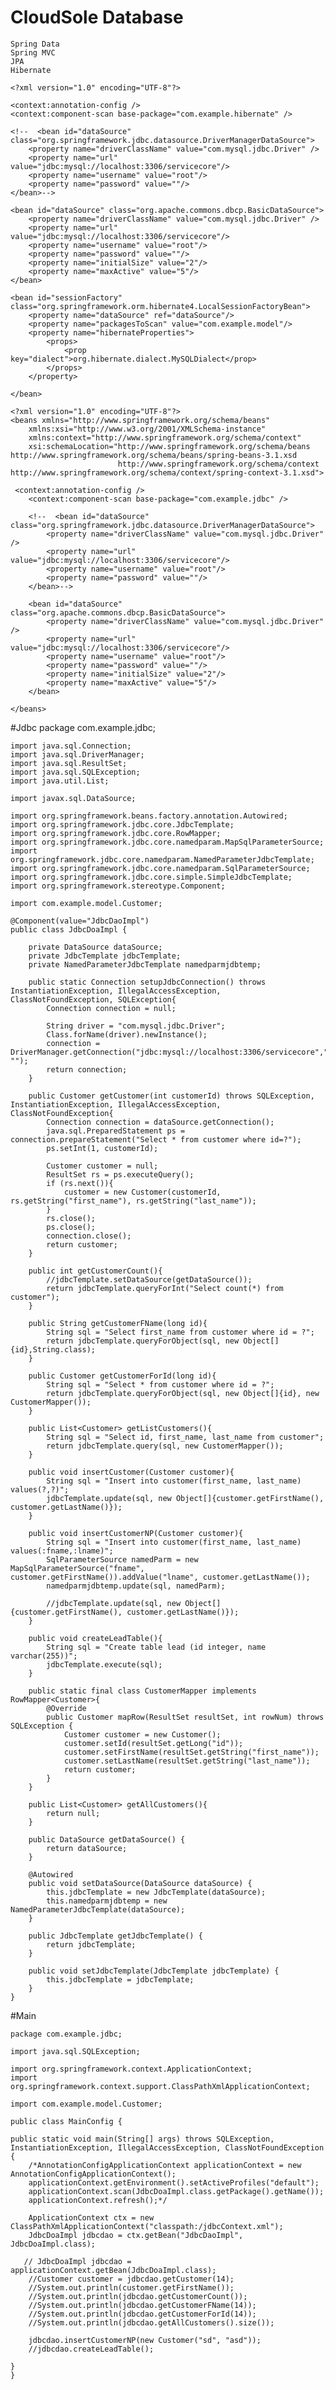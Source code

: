 # CloudSole Database

    Spring Data
    Spring MVC
    JPA
    Hibernate
    
    <?xml version="1.0" encoding="UTF-8"?>
<beans xmlns="http://www.springframework.org/schema/beans"
	xmlns:xsi="http://www.w3.org/2001/XMLSchema-instance"
	xmlns:context="http://www.springframework.org/schema/context"
	xsi:schemaLocation="http://www.springframework.org/schema/beans http://www.springframework.org/schema/beans/spring-beans-3.1.xsd
                        http://www.springframework.org/schema/context http://www.springframework.org/schema/context/spring-context-3.1.xsd">
    
    <context:annotation-config />
    <context:component-scan base-package="com.example.hibernate" />
    
	<!--  <bean id="dataSource" class="org.springframework.jdbc.datasource.DriverManagerDataSource">
		<property name="driverClassName" value="com.mysql.jdbc.Driver" />
		<property name="url" value="jdbc:mysql://localhost:3306/servicecore"/>
		<property name="username" value="root"/>
		<property name="password" value=""/>
	</bean>-->
	
	<bean id="dataSource" class="org.apache.commons.dbcp.BasicDataSource">
		<property name="driverClassName" value="com.mysql.jdbc.Driver" />
		<property name="url" value="jdbc:mysql://localhost:3306/servicecore"/>
		<property name="username" value="root"/>
		<property name="password" value=""/>
		<property name="initialSize" value="2"/>
		<property name="maxActive" value="5"/>
	</bean>
	
	<bean id="sessionFactory" class="org.springframework.orm.hibernate4.LocalSessionFactoryBean">
		<property name="dataSource" ref="dataSource"/>
		<property name="packagesToScan" value="com.example.model"/>
		<property name="hibernateProperties">
			<props>
				<prop key="dialect">org.hibernate.dialect.MySQLDialect</prop>
			</props>
		</property>
	
	</bean>
</beans>
    
    
	<?xml version="1.0" encoding="UTF-8"?>
	<beans xmlns="http://www.springframework.org/schema/beans"
		xmlns:xsi="http://www.w3.org/2001/XMLSchema-instance"
		xmlns:context="http://www.springframework.org/schema/context"
		xsi:schemaLocation="http://www.springframework.org/schema/beans http://www.springframework.org/schema/beans/spring-beans-3.1.xsd
                        	http://www.springframework.org/schema/context http://www.springframework.org/schema/context/spring-context-3.1.xsd">
    
	 <context:annotation-config />
    	<context:component-scan base-package="com.example.jdbc" />
    
		<!--  <bean id="dataSource" class="org.springframework.jdbc.datasource.DriverManagerDataSource">
			<property name="driverClassName" value="com.mysql.jdbc.Driver" />
			<property name="url" value="jdbc:mysql://localhost:3306/servicecore"/>
			<property name="username" value="root"/>
			<property name="password" value=""/>
		</bean>-->
	
		<bean id="dataSource" class="org.apache.commons.dbcp.BasicDataSource">
			<property name="driverClassName" value="com.mysql.jdbc.Driver" />
			<property name="url" value="jdbc:mysql://localhost:3306/servicecore"/>
			<property name="username" value="root"/>
			<property name="password" value=""/>
			<property name="initialSize" value="2"/>
			<property name="maxActive" value="5"/>
		</bean>
	
	</beans>
    
#Jdbc
    	package com.example.jdbc;

	import java.sql.Connection;
	import java.sql.DriverManager;
	import java.sql.ResultSet;
	import java.sql.SQLException;
	import java.util.List;

	import javax.sql.DataSource;

	import org.springframework.beans.factory.annotation.Autowired;
	import org.springframework.jdbc.core.JdbcTemplate;
	import org.springframework.jdbc.core.RowMapper;
	import org.springframework.jdbc.core.namedparam.MapSqlParameterSource;
	import org.springframework.jdbc.core.namedparam.NamedParameterJdbcTemplate;
	import org.springframework.jdbc.core.namedparam.SqlParameterSource;
	import org.springframework.jdbc.core.simple.SimpleJdbcTemplate;
	import org.springframework.stereotype.Component;

	import com.example.model.Customer;

	@Component(value="JdbcDaoImpl")
	public class JdbcDoaImpl {
	
		private DataSource dataSource;
		private JdbcTemplate jdbcTemplate;
		private NamedParameterJdbcTemplate namedparmjdbtemp;
		
		public static Connection setupJdbcConnection() throws InstantiationException, IllegalAccessException, ClassNotFoundException, SQLException{
			Connection connection = null;
		
			String driver = "com.mysql.jdbc.Driver";
			Class.forName(driver).newInstance();
			connection = DriverManager.getConnection("jdbc:mysql://localhost:3306/servicecore","root", "");
			return connection;
		}
	
		public Customer getCustomer(int customerId) throws SQLException, InstantiationException, IllegalAccessException, ClassNotFoundException{
			Connection connection = dataSource.getConnection();
			java.sql.PreparedStatement ps = connection.prepareStatement("Select * from customer where id=?");
			ps.setInt(1, customerId);
		
			Customer customer = null;
			ResultSet rs = ps.executeQuery();
			if (rs.next()){
				customer = new Customer(customerId, rs.getString("first_name"), rs.getString("last_name"));
			}
			rs.close();
			ps.close();
			connection.close();
			return customer;
		}
	
		public int getCustomerCount(){
			//jdbcTemplate.setDataSource(getDataSource());
			return jdbcTemplate.queryForInt("Select count(*) from customer");
		}
	
		public String getCustomerFName(long id){
			String sql = "Select first_name from customer where id = ?";
			return jdbcTemplate.queryForObject(sql, new Object[]{id},String.class);
		}
	
		public Customer getCustomerForId(long id){
			String sql = "Select * from customer where id = ?";
			return jdbcTemplate.queryForObject(sql, new Object[]{id}, new CustomerMapper());
		}
	
		public List<Customer> getListCustomers(){
			String sql = "Select id, first_name, last_name from customer";
			return jdbcTemplate.query(sql, new CustomerMapper());
		}
	
		public void insertCustomer(Customer customer){
			String sql = "Insert into customer(first_name, last_name) values(?,?)";
			jdbcTemplate.update(sql, new Object[]{customer.getFirstName(), customer.getLastName()});
		}
	
		public void insertCustomerNP(Customer customer){
			String sql = "Insert into customer(first_name, last_name) values(:fname,:lname)";
			SqlParameterSource namedParm = new MapSqlParameterSource("fname", customer.getFirstName()).addValue("lname", customer.getLastName());
			namedparmjdbtemp.update(sql, namedParm);
		
			//jdbcTemplate.update(sql, new Object[]{customer.getFirstName(), customer.getLastName()});
		}
	
		public void createLeadTable(){
			String sql = "Create table lead (id integer, name varchar(255))";
			jdbcTemplate.execute(sql);
		}
	
		public static final class CustomerMapper implements RowMapper<Customer>{
			@Override
			public Customer mapRow(ResultSet resultSet, int rowNum) throws SQLException {
				Customer customer = new Customer();
				customer.setId(resultSet.getLong("id"));
				customer.setFirstName(resultSet.getString("first_name"));
				customer.setLastName(resultSet.getString("last_name"));
				return customer;
			}
		}
	
		public List<Customer> getAllCustomers(){
			return null;
		}
	
		public DataSource getDataSource() {
			return dataSource;
		}
	
		@Autowired
		public void setDataSource(DataSource dataSource) {
			this.jdbcTemplate = new JdbcTemplate(dataSource);
			this.namedparmjdbtemp = new NamedParameterJdbcTemplate(dataSource);
		}
	
		public JdbcTemplate getJdbcTemplate() {
			return jdbcTemplate;
		}

		public void setJdbcTemplate(JdbcTemplate jdbcTemplate) {
			this.jdbcTemplate = jdbcTemplate;
		}
	}
    
#Main

	package com.example.jdbc;

	import java.sql.SQLException;

	import org.springframework.context.ApplicationContext;
	import org.springframework.context.support.ClassPathXmlApplicationContext;

	import com.example.model.Customer;

	public class MainConfig {

	public static void main(String[] args) throws SQLException, InstantiationException, IllegalAccessException, ClassNotFoundException {
		/*AnnotationConfigApplicationContext applicationContext = new AnnotationConfigApplicationContext();
        applicationContext.getEnvironment().setActiveProfiles("default");
        applicationContext.scan(JdbcDoaImpl.class.getPackage().getName());
        applicationContext.refresh();*/
		
		ApplicationContext ctx = new ClassPathXmlApplicationContext("classpath:/jdbcContext.xml");
		JdbcDoaImpl jdbcdao = ctx.getBean("JdbcDaoImpl", JdbcDoaImpl.class);
		
       // JdbcDoaImpl jdbcdao = applicationContext.getBean(JdbcDoaImpl.class);
		//Customer customer = jdbcdao.getCustomer(14);
		//System.out.println(customer.getFirstName());
		//System.out.println(jdbcdao.getCustomerCount());
		//System.out.println(jdbcdao.getCustomerFName(14));
		//System.out.println(jdbcdao.getCustomerForId(14));
		//System.out.println(jdbcdao.getAllCustomers().size());
		
		jdbcdao.insertCustomerNP(new Customer("sd", "asd"));
		//jdbcdao.createLeadTable();
		
	}
	}

    
    

    
